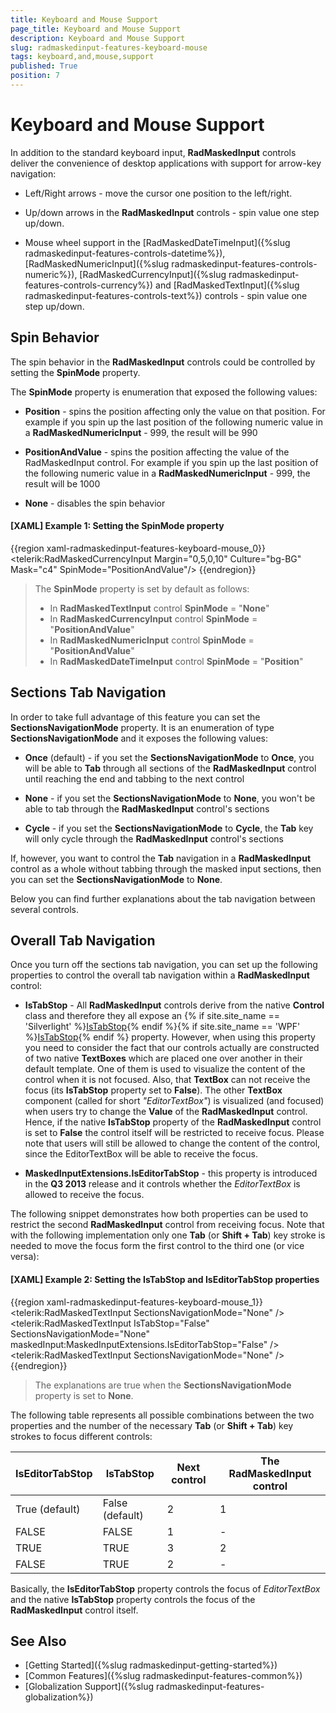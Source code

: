 ```yaml
---
title: Keyboard and Mouse Support
page_title: Keyboard and Mouse Support
description: Keyboard and Mouse Support
slug: radmaskedinput-features-keyboard-mouse
tags: keyboard,and,mouse,support
published: True
position: 7
---
```


# Keyboard and Mouse Support

In addition to the standard keyboard input, __RadMaskedInput__ controls deliver the convenience of desktop applications with support for arrow-key navigation:      

* Left/Right arrows - move the cursor one position to the left/right.

* Up/down arrows in the __RadMaskedInput__ controls - spin value one step up/down.          

* Mouse wheel support in the [RadMaskedDateTimeInput]({%slug radmaskedinput-features-controls-datetime%}), [RadMaskedNumericInput]({%slug radmaskedinput-features-controls-numeric%}), [RadMaskedCurrencyInput]({%slug radmaskedinput-features-controls-currency%}) and [RadMaskedTextInput]({%slug radmaskedinput-features-controls-text%})  controls  - spin value one step up/down.          

##  Spin Behavior

The spin behavior in the __RadMaskedInput__ controls could be controlled by setting the __SpinMode__ property.

The __SpinMode__ property is enumeration that exposed the following values:        

* __Position__ - spins the position affecting only the value on that position. For example if you spin up the last position of the following numeric value in a __RadMaskedNumericInput__ - 999, the result will be 990            

* __PositionAndValue__ - spins the position affecting the value of the RadMaskedInput control. For example if you spin up the last position of the following numeric value in a __RadMaskedNumericInput__ - 999, the result will be 1000            

* __None__ - disables the spin behavior            

#### __[XAML] Example 1: Setting the SpinMode property__
{{region xaml-radmaskedinput-features-keyboard-mouse_0}}
	<telerik:RadMaskedCurrencyInput Margin="0,5,0,10" 
	                                Culture="bg-BG"
	                                Mask="c4"
	                                SpinMode="PositionAndValue"/>
{{endregion}}

>The __SpinMode__ property is set by default as follows:
>	- In __RadMaskedTextInput__ control __SpinMode__ = "__None__"
>	- In __RadMaskedCurrencyInput__ control __SpinMode__ = "__PositionAndValue__"
>	- In __RadMaskedNumericInput__ control __SpinMode__ = "__PositionAndValue__"
>	- In __RadMaskedDateTimeInput__ control __SpinMode__ = "__Position__"              

## Sections Tab Navigation

In order to take full advantage of this feature you can set the __SectionsNavigationMode__ property. It is an enumeration of type __SectionsNavigationMode__ and it exposes the following values:       

* __Once__ (default) -  if you set the __SectionsNavigationMode__ to __Once__, you will be able to __Tab__ through all sections of the __RadMaskedInput__ control until reaching the end and tabbing to the next control            

* __None__ - if you set the __SectionsNavigationMode__ to __None__, you won't be able to tab through the __RadMaskedInput__ control's sections            

* __Cycle__ -  if you set the __SectionsNavigationMode__ to __Cycle__, the __Tab__ key will only cycle through the __RadMaskedInput__ control's sections            

If, however, you want to control the __Tab__ navigation in a __RadMaskedInput__ control as a whole without tabbing through the masked input sections, then you can set the __SectionsNavigationMode__ to __None__.        

Below you can find further explanations about the tab navigation between several controls.        

## Overall Tab Navigation

Once you turn off the sections tab navigation, you can set up the following properties to control the overall tab navigation within a __RadMaskedInput__ control:        

* __IsTabStop__ - All __RadMaskedInput__ controls derive from the native __Control__ class and therefore they all expose an {% if site.site_name == 'Silverlight' %}[IsTabStop](http://msdn.microsoft.com/en-us/library/system.windows.controls.control.istabstop(v=vs.95).aspx){% endif %}{% if site.site_name == 'WPF' %}[IsTabStop](http://msdn.microsoft.com/en-us/library/system.windows.controls.control.istabstop(v=vs.110).aspx){% endif %} property. However, when using this property you need to consider the fact that our controls actually are constructed of two native __TextBoxes__ which are placed one over another in their default template. One of them is used to visualize the content of the control when it is not focused. Also, that __TextBox__ can not receive the focus (its __IsTabStop__ property set to __False__). The other __TextBox__ component (called for short *"EditorTextBox"*) is visualized (and focused) when users try to change the __Value__ of the __RadMaskedInput__ control. Hence, if the native __IsTabStop__ property of the __RadMaskedInput__ control is set to __False__ the control itself will be restricted to receive focus. Please note that users will still be allowed to change the content of the control, since the EditorTextBox will be able to receive the focus.            

* __MaskedInputExtensions.IsEditorTabStop__ - this property is introduced in the __Q3 2013__ release and it controls whether the *EditorTextBox* is allowed to receive the focus.            

The following snippet demonstrates how both properties can be used to restrict the second __RadMaskedInput__ control from receiving focus. Note that with the following implementation only one __Tab__ (or __Shift + Tab__) key stroke is needed to move the focus form the first control to the third one (or vice versa):        

#### __[XAML] Example 2: Setting the IsTabStop and IsEditorTabStop properties__
{{region xaml-radmaskedinput-features-keyboard-mouse_1}}
	<UserControl 
	            xmlns="http://schemas.microsoft.com/winfx/2006/xaml/presentation"
	            xmlns:x="http://schemas.microsoft.com/winfx/2006/xaml"
	            xmlns:maskedInput="clr-namespace:Telerik.Windows.Controls.MaskedInput;assembly=Telerik.Windows.Controls.Input"
	            xmlns:telerik="http://schemas.telerik.com/2008/xaml/presentation">
	<StackPanel>
	    <telerik:RadMaskedTextInput SectionsNavigationMode="None" />
	    <telerik:RadMaskedTextInput IsTabStop="False"
	                                SectionsNavigationMode="None"
	                                maskedInput:MaskedInputExtensions.IsEditorTabStop="False" />
	    <telerik:RadMaskedTextInput SectionsNavigationMode="None" />
	</StackPanel>
	</UserControl>
{{endregion}}

>The explanations are true when the __SectionsNavigationMode__ property is set to __None__.          

The following table represents all possible combinations between the two properties and the number of the necessary __Tab__ (or __Shift + Tab__) key strokes to focus different controls:
        
|IsEditorTabStop|IsTabStop|Next control|The RadMaskedInput control|
|---------------|---------|------------|--------------------------|
|True (default)|False (default)|2|1|
|FALSE|FALSE|1|-|
|TRUE|TRUE|3|2|
|FALSE|TRUE|2|-|

Basically, the __IsEditorTabStop__ property controls the focus of *EditorTextBox* and the native __IsTabStop__ property controls the focus of the __RadMaskedInput__ control itself.        

## See Also
 * [Getting Started]({%slug radmaskedinput-getting-started%})
 * [Common Features]({%slug radmaskedinput-features-common%})
 * [Globalization Support]({%slug radmaskedinput-features-globalization%})